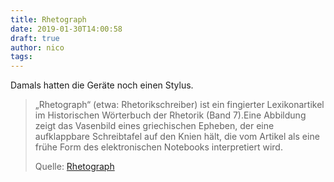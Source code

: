 ```yaml
---
title: Rhetograph
date: 2019-01-30T14:00:58
draft: true
author: nico
tags: 
---
```


Damals hatten die Geräte noch einen Stylus.

> „Rhetograph“ (etwa: Rhetorikschreiber) ist ein fingierter Lexikonartikel im
> Historischen Wörterbuch der Rhetorik (Band 7).Eine Abbildung zeigt das
> Vasenbild eines griechischen Epheben, der eine aufklappbare Schreibtafel auf
> den Knien hält, die vom Artikel als eine frühe Form des elektronischen
> Notebooks interpretiert wird.
>
> Quelle: [Rhetograph](https://de.wikipedia.org/wiki/Rhetograph)
